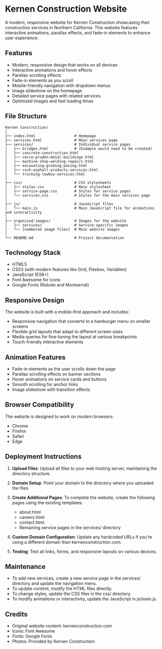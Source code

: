 # Kernen Construction Website

A modern, responsive website for Kernen Construction showcasing their construction services in Northern California. This website features interactive animations, parallax effects, and fade-in elements to enhance user experience.

## Features

- Modern, responsive design that works on all devices
- Interactive animations and hover effects
- Parallax scrolling effects
- Fade-in elements as you scroll
- Mobile-friendly navigation with dropdown menus
- Image slideshow on the homepage
- Detailed service pages with related services
- Optimized images and fast loading times

## File Structure

```
Kernen Construction/
│
├── index.html                  # Homepage
├── services.html               # Main services page
├── services/                   # Individual service pages
│   ├── bridges.html            # (Example would need to be created)
│   ├── concrete-construction.html
│   ├── varco-pruden-metal-buildings.html
│   ├── machine-shop-welding-repairs.html
│   ├── excavating-grading-paving.html
│   ├── rock-asphalt-products-services.html
│   └── trucking-lowboy-services.html
│
├── css/                        # CSS stylesheets
│   ├── styles.css              # Main stylesheet
│   ├── service-page.css        # Styles for service pages
│   └── services.css            # Styles for the main services page
│
├── js/                         # JavaScript files
│   └── main.js                 # Main JavaScript file for animations and interactivity
│
├── organized-images/           # Images for the website
│   ├── services/               # Service-specific images
│   └── [numbered image files]  # Main website images
│
└── README.md                   # Project documentation
```

## Technology Stack

- HTML5
- CSS3 (with modern features like Grid, Flexbox, Variables)
- JavaScript (ES6+)
- Font Awesome for icons
- Google Fonts (Roboto and Montserrat)

## Responsive Design

The website is built with a mobile-first approach and includes:

- Responsive navigation that converts to a hamburger menu on smaller screens
- Flexible grid layouts that adapt to different screen sizes
- Media queries for fine-tuning the layout at various breakpoints
- Touch-friendly interactive elements

## Animation Features

- Fade-in elements as the user scrolls down the page
- Parallax scrolling effects on banner sections
- Hover animations on service cards and buttons
- Smooth scrolling for anchor links
- Image slideshow with transition effects

## Browser Compatibility

The website is designed to work on modern browsers:

- Chrome
- Firefox
- Safari
- Edge

## Deployment Instructions

1. **Upload Files**: Upload all files to your web hosting server, maintaining the directory structure.

2. **Domain Setup**: Point your domain to the directory where you uploaded the files.

3. **Create Additional Pages**: To complete the website, create the following pages using the existing templates:

   - about.html
   - careers.html
   - contact.html
   - Remaining service pages in the services/ directory

4. **Custom Domain Configuration**: Update any hardcoded URLs if you're using a different domain than kernenconstruction.com.

5. **Testing**: Test all links, forms, and responsive layouts on various devices.

## Maintenance

- To add new services, create a new service page in the services/ directory and update the navigation menu.
- To update content, modify the HTML files directly.
- To change styles, update the CSS files in the css/ directory.
- To modify animations or interactivity, update the JavaScript in js/main.js.

## Credits

- Original website content: kernenconstruction.com
- Icons: Font Awesome
- Fonts: Google Fonts
- Photos: Provided by Kernen Construction

